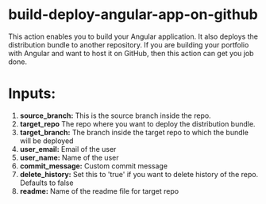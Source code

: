 # build-deploy-angular-app-on-github

This action enables you to build your Angular application. It also deploys the distribution bundle to another repository. If you are building your portfolio with Angular and want to host it on GitHub, then this action can get you job done.

# Inputs:

1. **source_branch:** This is the source branch inside the repo.
2. **target_repo** The repo where you want to deploy the distribution bundle.
3. **target_branch:** The branch inside the target repo to which the bundle will be deployed
4. **user_email:** Email of the user
5. **user_name:** Name of the user
6. **commit_message:** Custom commit message
7. **delete_history:** Set this to 'true' if you want to delete history of the repo. Defaults to false
8. **readme:** Name of the readme file for target repo
